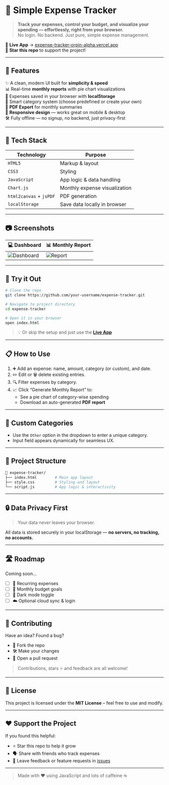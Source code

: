# 💸 Simple Expense Tracker

> **Track your expenses, control your budget, and visualize your spending — effortlessly, right from your browser.**  
> No login. No backend. Just pure, simple expense management.

🔗 **Live App** → [expense-tracker-orpin-alpha.vercel.app](https://expense-tracker-orpin-alpha.vercel.app/)  
🌟 **Star this repo** to support the project!

---

## 🚀 Features

✨ A clean, modern UI built for **simplicity & speed**  
📊 Real-time **monthly reports** with pie chart visualizations  
💾 Expenses saved in your browser with **localStorage**  
🧠 Smart category system (choose predefined or create your own)  
📑 **PDF Export** for monthly summaries  
📱 **Responsive design** — works great on mobile & desktop  
🛠️ Fully offline — no signup, no backend, just privacy-first

---

## 🔧 Tech Stack

| Technology    | Purpose                      |
|---------------|------------------------------|
| `HTML5`       | Markup & layout              |
| `CSS3`        | Styling                      |
| `JavaScript`  | App logic & data handling    |
| `Chart.js`    | Monthly expense visualization |
| `html2canvas` + `jsPDF` | PDF generation      |
| `localStorage` | Save data locally in browser |

---

## 📷 Screenshots

| 💻 Dashboard | 📊 Monthly Report |
|--------------|------------------|
| ![Dashboard](https://via.placeholder.com/500x280.png?text=Dashboard+Screenshot) | ![Report](https://via.placeholder.com/500x280.png?text=Monthly+Report+Screenshot) |

---

## 🧪 Try it Out

```bash
# Clone the repo
git clone https://github.com/your-username/expense-tracker.git

# Navigate to project directory
cd expense-tracker

# Open it in your browser
open index.html
```

> 💡 Or skip the setup and just use the **[Live App](https://expense-tracker-orpin-alpha.vercel.app/)**

---

## 📋 How to Use

1. ➕ Add an expense: name, amount, category (or custom), and date.
2. ✏️ Edit or 🗑️ delete existing entries.
3. 🔍 Filter expenses by category.
4. 📈 Click “Generate Monthly Report” to:
   - See a pie chart of category-wise spending
   - Download an auto-generated **PDF report**

---

## 🧩 Custom Categories

- Use the `Other` option in the dropdown to enter a unique category.
- Input field appears dynamically for seamless UX.

---

## 📁 Project Structure

```bash
📂 expense-tracker/
├── index.html        # Main app layout
├── style.css         # Styling and layout
└── script.js         # App logic & interactivity
```

---

## 🔒 Data Privacy First

> Your data never leaves your browser.

All data is stored securely in your localStorage — **no servers, no tracking, no accounts.**

---

## 🛣️ Roadmap

Coming soon...

- [ ] 🔁 Recurring expenses
- [ ] 🎯 Monthly budget goals
- [ ] 🌙 Dark mode toggle
- [ ] ☁️ Optional cloud sync & login

---

## 🙌 Contributing

Have an idea? Found a bug?

- 📂 Fork the repo
- 🛠️ Make your changes
- 🔁 Open a pull request

> Contributions, stars ⭐ and feedback are all welcome!

---

## 📄 License

This project is licensed under the **MIT License** – feel free to use and modify.

---

## ❤️ Support the Project

If you found this helpful:

- ⭐ Star this repo to help it grow
- 🗣️ Share with friends who track expenses
- 💬 Leave feedback or feature requests in [issues](https://github.com/your-username/expense-tracker/issues)

---

> Made with ❤️ using JavaScript and lots of caffeine ☕
